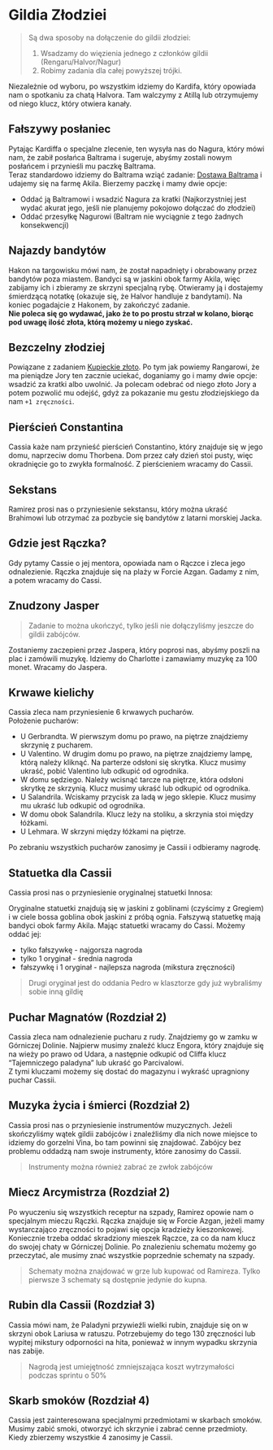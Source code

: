 # Gildia Złodziei

> Są dwa sposoby na dołączenie do gildii złodziei:
> 1. Wsadzamy do więzienia jednego z członków gildii (Rengaru/Halvor/Nagur)
> 2. Robimy zadania dla całej powyższej trójki.

Niezależnie od wyboru, po wszystkim idziemy do Kardifa, który opowiada nam o spotkaniu za chatą Halvora. Tam walczymy z Atillą lub otrzymujemy od niego klucz, który otwiera kanały.

## Fałszywy posłaniec

Pytając Kardiffa o specjalne zlecenie, ten wysyła nas do Nagura, który mówi nam, że zabił posłańca Baltrama i sugeruje, abyśmy zostali nowym posłańcem i przynieśli mu paczkę Baltrama.  
Teraz standardowo idziemy do Baltrama wziąć zadanie: [Dostawa Baltrama](https://nb.mody.sefaris.eu/#/sekcje/zadania/rozdzial_i?id=dostawa-baltrama) i udajemy się na farmę Akila. Bierzemy paczkę i mamy dwie opcje:  
- Oddać ją Baltramowi i wsadzić Nagura za kratki (Najkorzystniej jest wydać akurat jego, jeśli nie planujemy pokojowo dołączać do złodziei)  
- Oddać przesyłkę Nagurowi (Baltram nie wyciągnie z tego żadnych konsekwencji)

## Najazdy bandytów

Hakon na targowisku mówi nam, że został napadnięty i obrabowany przez bandytów poza miastem. Bandyci są w jaskini obok farmy Akila, więc zabijamy ich i zbieramy ze skrzyni specjalną rybę. Otwieramy ją i dostajemy śmierdzącą notatkę (okazuje się, że Halvor handluje z bandytami). Na koniec pogadajcie z Hakonem, by zakończyć zadanie.  
**Nie poleca się go wydawać, jako że to po prostu strzał w kolano, biorąc pod uwagę ilość złota, którą możemy u niego zyskać.**

## Bezczelny złodziej

Powiązane z zadaniem [Kupieckie złoto](https://nb.mody.sefaris.eu/#/sekcje/zadania/rozdzial_i?id=kupieckie-z%c5%82oto). Po tym jak powiemy Rangarowi, że ma pieniądze Jory ten zacznie uciekać, doganiamy go i mamy dwie opcje: wsadzić za kratki albo uwolnić. Ja polecam odebrać od niego złoto Jory a potem pozwolić mu odejść, gdyż za pokazanie mu gestu złodziejskiego da nam `+1 zręczności`.

## Pierścień Constantina

Cassia każe nam przynieść pierścień Constantino, który znajduje się w jego domu, naprzeciw domu Thorbena. Dom przez cały dzień stoi pusty, więc okradnięcie go to zwykła formalność. Z pierścieniem wracamy do Cassii.

## Sekstans

Ramirez prosi nas o przyniesienie sekstansu, który można ukraść Brahimowi lub otrzymać za pozbycie się bandytów z latarni morskiej Jacka.

## Gdzie jest Rączka?

Gdy pytamy Cassie o jej mentora, opowiada nam o Rączce i zleca jego odnalezienie. Rączka znajduje się na plaży w Forcie Azgan. Gadamy z nim, a potem wracamy do Cassi.

## Znudzony Jasper

> Zadanie to można ukończyć, tylko jeśli nie dołączyliśmy jeszcze do gildii zabójców.

Zostaniemy zaczepieni przez Jaspera, który poprosi nas, abyśmy poszli na plac i zamówili muzykę. Idziemy do Charlotte i zamawiamy muzykę za 100 monet. Wracamy do Jaspera.

## Krwawe kielichy

Cassia zleca nam przyniesienie 6 krwawych pucharów.  
Położenie pucharów:
- U Gerbrandta. W pierwszym domu po prawo, na piętrze znajdziemy skrzynię z pucharem.
- U Valentino. W drugim domu po prawo, na piętrze znajdziemy lampę, którą należy kliknąć. Na parterze odsłoni się skrytka. Klucz musimy ukraść, pobić Valentino lub odkupić od ogrodnika.
- W domu sędziego. Należy wcisnąć tarcze na piętrze, która odsłoni skrytkę ze skrzynią. Klucz musimy ukraść lub odkupić od ogrodnika.
- U Salandrila. Wciskamy przycisk za ladą w jego sklepie. Klucz musimy mu ukraść lub odkupić od ogrodnika.
- W domu obok Salandrila. Klucz leży na stoliku, a skrzynia stoi między łóżkami.
- U Lehmara. W skrzyni między łóżkami na piętrze.

Po zebraniu wszystkich pucharów zanosimy je Cassii i odbieramy nagrodę.

## Statuetka dla Cassii

Cassia prosi nas o przyniesienie oryginalnej statuetki Innosa:

Oryginalne statuetki znajdują się w jaskini z goblinami (czyścimy z Gregiem) i w ciele bossa goblina obok jaskini z próbą ognia. Fałszywą statuetkę mają bandyci obok farmy Akila. Mając statuetki wracamy do Cassi. Możemy oddać jej:
- tylko fałszywkę - najgorsza nagroda
- tylko 1 oryginał - średnia nagroda
- fałszywkę i 1 oryginał - najlepsza nagroda (mikstura zręczności)
> Drugi oryginał jest do oddania Pedro w klasztorze gdy już wybraliśmy sobie inną gildię

## Puchar Magnatów (Rozdział 2)

Cassia zleca nam odnalezienie pucharu z rudy. Znajdziemy go w zamku w Górniczej Dolinie. Najpierw musimy znaleźć klucz Engora, który znajduje się na wieży po prawo od Udara, a następnie odkupić od Cliffa klucz “Tajemniczego paladyna” lub ukraść go Parcivalowi.  
Z tymi kluczami możemy się dostać do magazynu i wykraść upragniony puchar Cassii.

## Muzyka życia i śmierci (Rozdział 2)

Cassia prosi nas o przyniesienie instrumentów muzycznych. Jeżeli skończyliśmy wątek gildii zabójców i znaleźliśmy dla nich nowe miejsce to idziemy do gorzelni Vina, bo tam powinni się znajdować. Zabójcy bez problemu oddadzą nam swoje instrumenty, które zanosimy do Cassii.
> Instrumenty można również zabrać ze zwłok zabójców

## Miecz Arcymistrza (Rozdział 2)

Po wyuczeniu się wszystkich receptur na szpady, Ramirez opowie nam o specjalnym mieczu Rączki. Rączka znajduje się w Forcie Azgan, jeżeli mamy wystarczająco zręczności to pojawi się opcja kradzieży kieszonkowej. Koniecznie trzeba oddać skradziony mieszek Rączce, za co da nam klucz do swojej chaty w Górniczej Dolinie. Po znalezieniu schematu możemy go przeczytać, ale musimy znać wszystkie poprzednie schematy na szpady.
> Schematy można znajdować w grze lub kupować od Ramireza. Tylko pierwsze 3 schematy są dostępnie jedynie do kupna.

## Rubin dla Cassii (Rozdział 3)

Cassia mówi nam, że Paladyni przywieźli wielki rubin, znajduje się on w skrzyni obok Lariusa w ratuszu. Potrzebujemy do tego 130 zręczności lub wypitej mikstury odporności na hita, ponieważ w innym wypadku skrzynia nas zabije.
> Nagrodą jest umiejętność zmniejszająca koszt wytrzymałości podczas sprintu o 50%

## Skarb smoków (Rozdział 4)

Cassia jest zainteresowana specjalnymi przedmiotami w skarbach smoków. Musimy zabić smoki, otworzyć ich skrzynie i zabrać cenne przedmioty. Kiedy zbierzemy wszystkie 4 zanosimy je Cassii.
